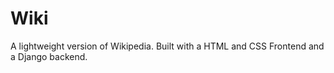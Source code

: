 # Wiki
A lightweight version of Wikipedia. Built with a HTML and CSS Frontend and a Django backend.
